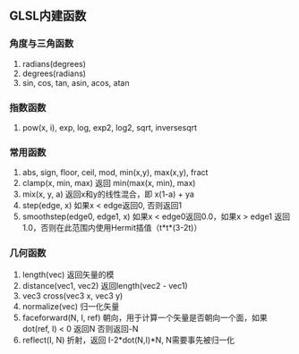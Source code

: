 ## GLSL内建函数

### 角度与三角函数

1. radians(degrees)
2. degrees(radians)
3. sin, cos, tan, asin, acos, atan

### 指数函数

1. pow(x, i), exp, log, exp2, log2, sqrt, inversesqrt

### 常用函数

1. abs, sign, floor, ceil, mod, min(x,y), max(x,y), fract
2. clamp(x, min, max) 返回 min(max(x, min), max)
3. mix(x, y, a) 返回x和y的线性混合，即 x(1-a) + ya
4. step(edge, x) 如果x < edge返回0, 否则返回1
5. smoothstep(edge0, edge1, x) 如果x < edge0返回0.0，如果x > edge1 返回1.0，否则在此范围内使用Hermit插值（t\*t\*(3-2t)）

### 几何函数

1. length(vec) 返回矢量的模
2. distance(vec1, vec2) 返回length(vec2 - vec1)
3. vec3 cross(vec3 x, vec3 y)
4. normalize(vec) 归一化矢量
5. faceforward(N, I, ref) 朝向，用于计算一个矢量是否朝向一个面，如果dot(ref, I) < 0 返回N 否则返回-N
6. reflect(I, N) 折射，返回 I-2\*dot(N,I)\*N, N需要事先被归一化